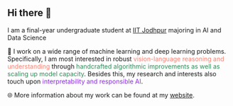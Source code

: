 ## Hi there 👋

I am a final-year undergraduate student at <a href="https://iitj.ac.in/">IIT Jodhpur</a> majoring in <a>AI and Data Science</a>

🔭 I work on a wide range of machine learning and deep learning problems. Specifically, I am most interested in robust <span style="color: salmon">vision-language reasoning and understanding</span> through <span style="color: seagreen">handcrafted algorithmic improvements as well as scaling up model capacity</span>. Besides this, my research and interests also touch upon <span style="color: blueviolet">interpretability and responsible AI</span>.

🌐 More information about my work can be found at my <a href="https://jaisidhsingh.github.io/">website</a>.

